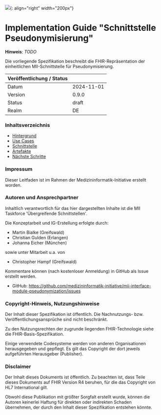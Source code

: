 ![](https://www.medizininformatik-initiative.de/themes/custom/mii/assets/img/Logo_MII_270px_Hoehe_de.png){: align="right" width="200px"}
# Implementation Guide "Schnittstelle Pseudonymisierung"

**Hinweis**: *TODO*

Die vorliegende Spezifikation beschreibt die FHIR-Repräsentation der einheitlichen MII-Schnittstelle für Pseudonymisierung.

|Veröffentlichung / Status||
--|--
Datum|2024-11-01
Version|0.9.0
Status|draft
Realm|DE

### Inhaltsverzeichnis
- [Hintergrund](Hintergrund.html)
- [Use Cases](UseCases.html)
- [Schnittstelle](interface.html)
- [Artefakte](artifacts.html)
- [Nächste Schritte](nextsteps.html)

### Impressum

Dieser Leitfaden ist im Rahmen der Medizininformatik-Initiative erstellt worden.

### Autoren und Ansprechpartner

Inhaltlich verantwortlich für das hier dargestellten Inhalte ist die MII Taskforce 'Übergreifende Schnittstellen'.

Die Konzeptarbeit und IG-Erstellung erfolgte durch:
- Martin Bialke (Greifswald)
- Christian Gulden (Erlangen)
- Johanna Eicher (München)

sowie unter Mitarbeit u.a. von
- Christopher Hampf (Greifswald)

Kommentare können (nach kostenloser Anmeldung) in GitHub als Issue erstellt werden.

- GitHub: https://github.com/medizininformatik-initiative/mii-interface-module-pseudonymization/issues

### Copyright-Hinweis, Nutzungshinweise

Der Inhalt dieser Spezifikation ist öffentlich. Die Nachnutzungs- bzw. Veröffentlichungsansprüche sind nicht beschränkt.

Zu den Nutzungsrechten der zugrunde liegenden FHIR-Technologie siehe die FHIR-Basis-Spezifikation.

Einige verwendete Codesysteme werden von anderen Organisationen herausgegeben und gepflegt. Es gilt das Copyright der dort jeweils aufgeführten Herausgeber (Publisher).

### Disclaimer

Der Inhalt dieses Dokuments ist öffentlich. Zu beachten ist, dass Teile dieses Dokuments auf FHIR Version R4 beruhen, für die das Copyright von HL7 International gilt.

Obwohl diese Publikation mit größter Sorgfalt erstellt wurde, können die Autoren keinerlei Haftung für direkten oder indirekten Schaden übernehmen, der durch den Inhalt dieser Spezifikation entstehen könnte.
